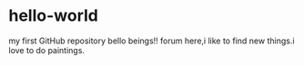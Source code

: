 # hello-world
my first GitHub repository
bello beings!!
forum here,i like to find new things.i love to do paintings.
